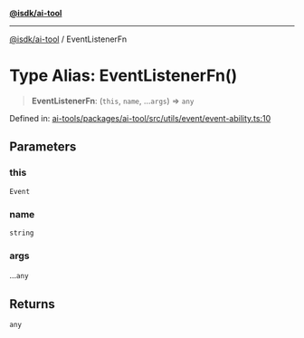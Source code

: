 [**@isdk/ai-tool**](../README.md)

***

[@isdk/ai-tool](../globals.md) / EventListenerFn

# Type Alias: EventListenerFn()

> **EventListenerFn**: (`this`, `name`, ...`args`) => `any`

Defined in: [ai-tools/packages/ai-tool/src/utils/event/event-ability.ts:10](https://github.com/isdk/ai-tool.js/blob/a24331161aecd2d7bbd8dc9f9cd3d984871261cb/src/utils/event/event-ability.ts#L10)

## Parameters

### this

`Event`

### name

`string`

### args

...`any`

## Returns

`any`
